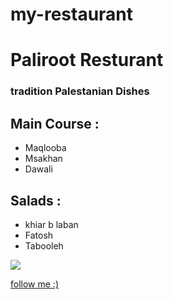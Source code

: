 # my-restaurant

# Paliroot Resturant
### tradition Palestanian Dishes

## Main Course :
- Maqlooba
- Msakhan
- Dawali

## Salads :
- khiar b laban
- Fatosh
- Tabooleh



![](https://static01.nyt.com/images/2020/12/01/dining/01review-ayat1/merlin_180599085_fd93cfca-8fe5-4312-a7d5-5e69a9b2e76f-superJumbo.jpg?quality=75&auto=webp&disable=upscale)

[follow me :)](https://github.com/EmanRiziq)